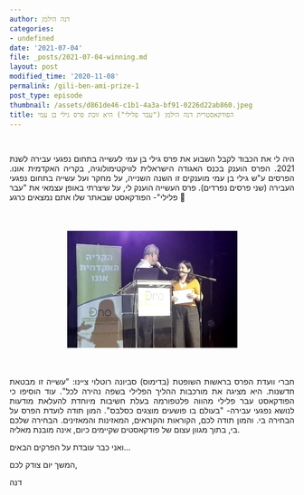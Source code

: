 ```yaml
---
author: דנה הילמן
categories:
- undefined
date: '2021-07-04'
file: _posts/2021-07-04-winning.md
layout: post
modified_time: '2020-11-08'
permalink: /gili-ben-ami-prize-1
post_type: episode
thumbnail: /assets/d861de46-c1b1-4a3a-bf91-0226d22ab860.jpeg
title: הפודקאסטרית דנה הילמן ("עבר פלילי") היא זוכת פרס גילי בן עמי
---
```

<p style="text-align: justify;">&nbsp;</p>
<p style="text-align: justify;">היה לי את הכבוד לקבל השבוע את פרס גילי בן עמי לעשייה בתחום נפגעי עבירה לשנת 2021. הפרס הוענק בכנס האגודה הישראלית לוויקטימולוגיה, בקריה האקדמית אונו. הפרסים ע"ש גילי בן עמי מוענקים זו השנה השנייה, על מחקר ועל עשייה בתחום נפגעי העבירה (שני פרסים נפרדים). פרס העשייה הוענק לי, על שיצרתי באופן עצמאי את "עבר פלילי"- הפודקאסט שבאתר שלו אתם נמצאים כרגע 🙂</p>
<p style="text-align: justify;">&nbsp;</p>
<p><img style="text-align: start; width: 301px; margin: 20px auto; display: block;" src="assets/d861de46-c1b1-4a3a-bf91-0226d22ab860.jpeg" height="207" /></p>
<p style="text-align: justify;">&nbsp;</p>
<p style="text-align: justify;">חברי וועדת הפרס בראשות השופטת (בדימוס) סביונה רוטלוי ציינו: "עשייה זו מבטאת חדשנות. היא מציגה את מורכבות ההליך הפלילי בשפה נהירה לכל". עוד הוסיפו כי הפודקאסט עבר פלילי מהווה פלטפורמה בעלת חשיבות מיוחדת להעלאת מודעות לנושא נפגעי עבירה- "בעולם בו פושעים מוצגים כסלבס". המון תודה לועדת הפרס על הבחירה בי. והמון תודה לכם, הקוראות והקוראים, המאזינות והמאזינים. הבחירה שלכם בי, בתוך מגוון עצום של פודקאסטים שקיימים כיום, אינה מובנת מאליה.</p>
<p style="text-align: justify;">ואני כבר עובדת על הפרקים הבאים...</p>
<p style="text-align: justify;">המשך יום צודק לכם,</p>
<p style="text-align: justify;">דנה</p>
